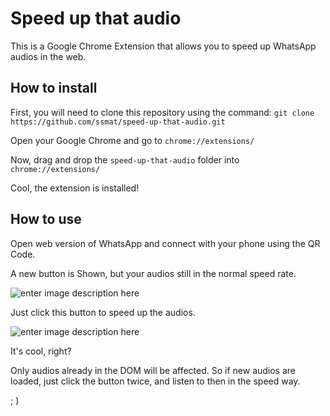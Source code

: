 # Speed up that audio

This is a Google Chrome Extension that allows you to speed up WhatsApp audios in the web.


## How to install

First, you will need to clone this repository using the command:
`git clone https://github.com/ssmat/speed-up-that-audio.git`

Open your Google Chrome and go to `chrome://extensions/`

Now, drag and drop the `speed-up-that-audio` folder into `chrome://extensions/`

Cool, the extension is installed!

## How to use
Open web version of WhatsApp and connect with your phone using the QR Code.

A new button is Shown, but your audios still in the normal speed rate.

![enter image description here](https://i.imgur.com///AGi7kWN.png)

Just click this button to speed up the audios.

![enter image description here](https://i.imgur.com//gdG39Bq.png)

It's cool, right?

Only audios already in the DOM will be affected. So if new audios are loaded, just click the button twice, and listen to then in the speed way.

 ; )
